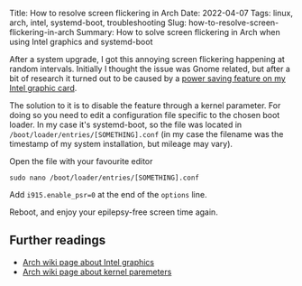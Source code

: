 Title: How to resolve screen flickering in Arch
Date: 2022-04-07
Tags: linux, arch, intel, systemd-boot, troubleshooting
Slug: how-to-resolve-screen-flickering-in-arch
Summary: How to solve screen flickering in Arch when using Intel graphics and systemd-boot

After a system upgrade, I got this annoying screen flickering happening at random intervals. Initially I thought the issue was Gnome related, but after a bit of research it turned out to be caused by a [power saving feature on my Intel graphic card](https://wiki.archlinux.org/title/Intel_graphics#Screen_flickering).

The solution to it is to disable the feature through a kernel parameter. For doing so you need to edit a configuration file specific to the chosen boot loader. In my case it's systemd-boot, so the file was located in `/boot/loader/entries/[SOMETHING].conf` (in my case the filename was the timestamp of my system installation, but mileage may vary).

Open the file with your favourite editor
```
sudo nano /boot/loader/entries/[SOMETHING].conf
```

Add `i915.enable_psr=0` at the end of the `options` line.

Reboot, and enjoy your epilepsy-free screen time again.

Further readings
----------------

- [Arch wiki page about Intel graphics](https://wiki.archlinux.org/title/Intel_graphics)
- [Arch wiki page about kernel paremeters](https://wiki.archlinux.org/title/Kernel_parameters)
